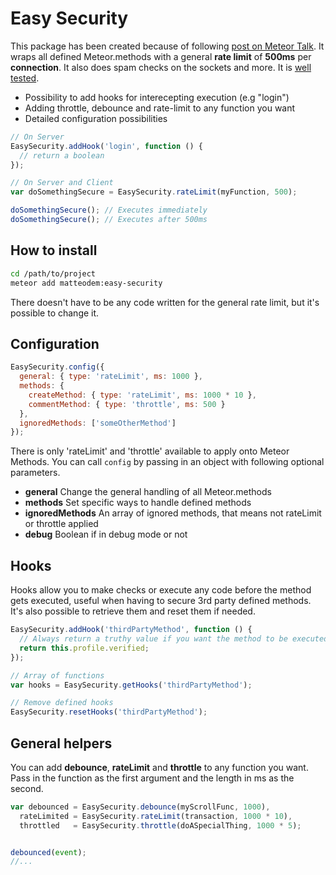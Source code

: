 Easy Security
====================

This package has been created because of following [post on Meteor Talk](https://groups.google.com/forum/#!topic/meteor-talk/XyYhi8ZMgd8).
It wraps all defined Meteor.methods with a general __rate limit__ of __500ms__ per __connection__. It also does spam checks on the sockets and more. It is [well tested](https://github.com/matteodem/meteor-easy-security/blob/master/easy-security-tests.js).

* Possibility to add hooks for interecepting execution (e.g "login")
* Adding throttle, debounce and rate-limit to any function you want
* Detailed configuration possibilities

```javascript
// On Server
EasySecurity.addHook('login', function () {
  // return a boolean
});
```

```javascript
// On Server and Client
var doSomethingSecure = EasySecurity.rateLimit(myFunction, 500);

doSomethingSecure(); // Executes immediately
doSomethingSecure(); // Executes after 500ms
```

## How to install

```sh
cd /path/to/project
meteor add matteodem:easy-security
```

There doesn't have to be any code written for the general rate limit, but it's possible to change it.

## Configuration

```javascript
EasySecurity.config({
  general: { type: 'rateLimit', ms: 1000 },
  methods: {
    createMethod: { type: 'rateLimit', ms: 1000 * 10 },
    commentMethod: { type: 'throttle', ms: 500 }
  },
  ignoredMethods: ['someOtherMethod']
});
```

There is only 'rateLimit' and 'throttle' available to apply onto Meteor Methods. You can call ```config``` by passing in an object with following optional parameters.

* __general__ Change the general handling of all Meteor.methods
* __methods__ Set specific ways to handle defined methods
* __ignoredMethods__ An array of ignored methods, that means not rateLimit or throttle applied
* __debug__ Boolean if in debug mode or not

## Hooks

Hooks allow you to make checks or execute any code before the method gets executed, useful when having to secure 3rd party defined methods. It's also possible to retrieve them and reset them if needed.

```javascript
EasySecurity.addHook('thirdPartyMethod', function () {
  // Always return a truthy value if you want the method to be executed
  return this.profile.verified;
});

// Array of functions
var hooks = EasySecurity.getHooks('thirdPartyMethod');

// Remove defined hooks
EasySecurity.resetHooks('thirdPartyMethod');
```

## General helpers

You can add __debounce__, __rateLimit__ and __throttle__ to any function you want. Pass in the function as the first argument and the length in ms as the second.

```javascript
var debounced = EasySecurity.debounce(myScrollFunc, 1000),
  rateLimited = EasySecurity.rateLimit(transaction, 1000 * 10),
  throttled   = EasySecurity.throttle(doASpecialThing, 1000 * 5);


debounced(event);
//...
```
